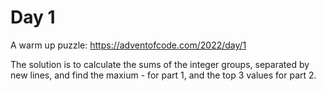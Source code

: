 # Day 1
A warm up puzzle: https://adventofcode.com/2022/day/1

The solution is to calculate the sums of the integer groups, separated by new lines, and find the maxium - for part 1, and the top 3 values for part 2.
